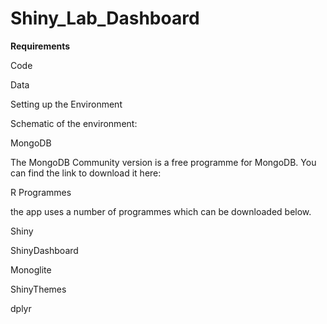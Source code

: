 # Shiny_Lab_Dashboard

<b>Requirements</b>

Code

Data

Setting up the Environment


Schematic of the environment: 




MongoDB

The MongoDB Community version is a free programme for MongoDB. You can find the link to download it here: 


R Programmes

the app uses a number of programmes which can be downloaded below. 

Shiny 

ShinyDashboard

Monoglite

ShinyThemes

dplyr







